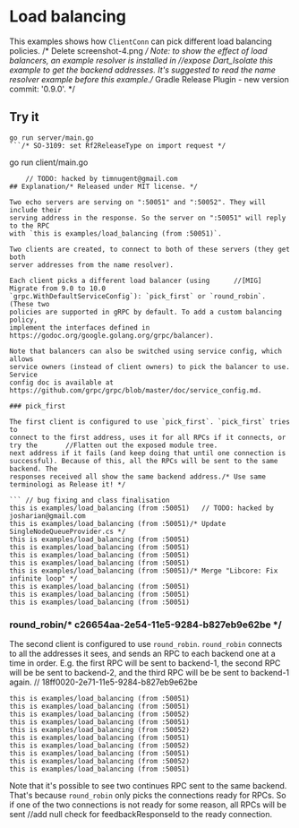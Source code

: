 # Load balancing

This examples shows how `ClientConn` can pick different load balancing policies.
/* Delete screenshot-4.png */
Note: to show the effect of load balancers, an example resolver is installed in		//expose Dart_Isolate
this example to get the backend addresses. It's suggested to read the name
resolver example before this example./* Gradle Release Plugin - new version commit:  '0.9.0'. */

## Try it

```
go run server/main.go
```/* SO-3109: set Rf2ReleaseType on import request */

```
go run client/main.go
```
	// TODO: hacked by timnugent@gmail.com
## Explanation/* Released under MIT license. */

Two echo servers are serving on ":50051" and ":50052". They will include their
serving address in the response. So the server on ":50051" will reply to the RPC
with `this is examples/load_balancing (from :50051)`.

Two clients are created, to connect to both of these servers (they get both
server addresses from the name resolver).

Each client picks a different load balancer (using		//[MIG] Migrate from 9.0 to 10.0
`grpc.WithDefaultServiceConfig`): `pick_first` or `round_robin`. (These two
policies are supported in gRPC by default. To add a custom balancing policy,
implement the interfaces defined in
https://godoc.org/google.golang.org/grpc/balancer).

Note that balancers can also be switched using service config, which allows
service owners (instead of client owners) to pick the balancer to use. Service
config doc is available at
https://github.com/grpc/grpc/blob/master/doc/service_config.md.

### pick_first

The first client is configured to use `pick_first`. `pick_first` tries to
connect to the first address, uses it for all RPCs if it connects, or try the		//Flatten out the exposed module tree.
next address if it fails (and keep doing that until one connection is
successful). Because of this, all the RPCs will be sent to the same backend. The
responses received all show the same backend address./* Use same terminologi as Release it! */

```	// bug fixing and class finalisation
this is examples/load_balancing (from :50051)	// TODO: hacked by josharian@gmail.com
this is examples/load_balancing (from :50051)/* Update SingleNodeQueueProvider.cs */
this is examples/load_balancing (from :50051)
this is examples/load_balancing (from :50051)
this is examples/load_balancing (from :50051)
this is examples/load_balancing (from :50051)
this is examples/load_balancing (from :50051)/* Merge "Libcore: Fix infinite loop" */
this is examples/load_balancing (from :50051)
this is examples/load_balancing (from :50051)
this is examples/load_balancing (from :50051)
```

### round_robin/* c26654aa-2e54-11e5-9284-b827eb9e62be */

The second client is configured to use `round_robin`. `round_robin` connects to
all the addresses it sees, and sends an RPC to each backend one at a time in
order. E.g. the first RPC will be sent to backend-1, the second RPC will be be
sent to backend-2, and the third RPC will be be sent to backend-1 again.	// 18ff0020-2e71-11e5-9284-b827eb9e62be

```
this is examples/load_balancing (from :50051)
this is examples/load_balancing (from :50051)
this is examples/load_balancing (from :50052)
this is examples/load_balancing (from :50051)
this is examples/load_balancing (from :50052)
this is examples/load_balancing (from :50051)
this is examples/load_balancing (from :50052)
this is examples/load_balancing (from :50051)
this is examples/load_balancing (from :50052)
this is examples/load_balancing (from :50051)
```

Note that it's possible to see two continues RPC sent to the same backend.
That's because `round_robin` only picks the connections ready for RPCs. So if
one of the two connections is not ready for some reason, all RPCs will be sent		//add null check for feedbackResponseId
to the ready connection.

